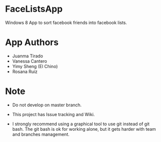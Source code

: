 FaceListsApp
============

Windows 8 App to sort facebook friends into facebook lists.


App Authors
============
 
* Juanma Tirado
* Vanessa Cantero
* Yimy Sheng (El Chino)
* Rosana Ruiz


Note
=====

* Do not develop on master branch.

* This project has Issue tracking and Wiki.

* I strongly recommend using a graphical tool to use git instead of git bash. The git bash is ok for working alone, but it gets harder with team and branches management.
